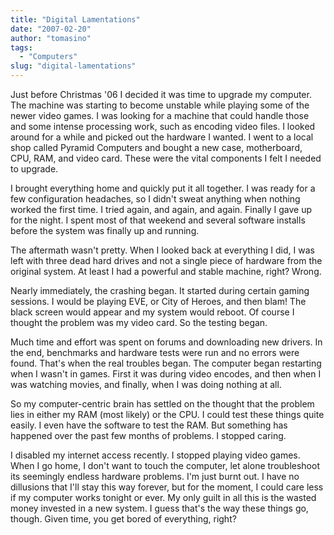 ```yaml
---
title: "Digital Lamentations"
date: "2007-02-20"
author: "tomasino"
tags:
  - "Computers"
slug: "digital-lamentations"
---
```


Just before Christmas '06 I decided it was time to upgrade my computer.
The machine was starting to become unstable while playing some of the
newer video games. I was looking for a machine that could handle those
and some intense processing work, such as encoding video files. I looked
around for a while and picked out the hardware I wanted. I went to a
local shop called Pyramid Computers and bought a new case, motherboard,
CPU, RAM, and video card. These were the vital components I felt I
needed to upgrade.

I brought everything home and quickly put it all together. I was ready
for a few configuration headaches, so I didn't sweat anything when
nothing worked the first time. I tried again, and again, and again.
Finally I gave up for the night. I spent most of that weekend and
several software installs before the system was finally up and running.

The aftermath wasn't pretty. When I looked back at everything I did, I
was left with three dead hard drives and not a single piece of hardware
from the original system. At least I had a powerful and stable machine,
right? Wrong.

Nearly immediately, the crashing began. It started during certain gaming
sessions. I would be playing EVE, or City of Heroes, and then blam! The
black screen would appear and my system would reboot. Of course I
thought the problem was my video card. So the testing began.

Much time and effort was spent on forums and downloading new drivers. In
the end, benchmarks and hardware tests were run and no errors were
found. That's when the real troubles began. The computer began
restarting when I wasn't in games. First it was during video encodes,
and then when I was watching movies, and finally, when I was doing
nothing at all.

So my computer-centric brain has settled on the thought that the problem
lies in either my RAM (most likely) or the CPU. I could test these
things quite easily. I even have the software to test the RAM. But
something has happened over the past few months of problems. I stopped
caring.

I disabled my internet access recently. I stopped playing video games.
When I go home, I don't want to touch the computer, let alone
troubleshoot its seemingly endless hardware problems. I'm just burnt
out. I have no dillusions that I'll stay this way forever, but for the
moment, I could care less if my computer works tonight or ever. My only
guilt in all this is the wasted money invested in a new system. I guess
that's the way these things go, though. Given time, you get bored of
everything, right?

